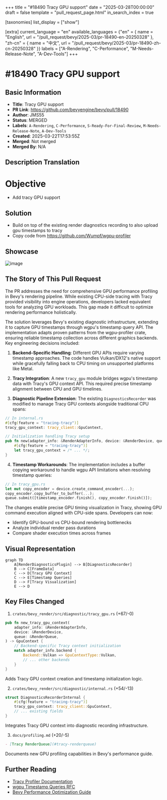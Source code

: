 +++
title = "#18490 Tracy GPU support"
date = "2025-03-28T00:00:00"
draft = false
template = "pull_request_page.html"
in_search_index = true

[taxonomies]
list_display = ["show"]

[extra]
current_language = "en"
available_languages = {"en" = { name = "English", url = "/pull_request/bevy/2025-03/pr-18490-en-20250328" }, "zh-cn" = { name = "中文", url = "/pull_request/bevy/2025-03/pr-18490-zh-cn-20250328" }}
labels = ["A-Rendering", "C-Performance", "M-Needs-Release-Note", "A-Dev-Tools"]
+++

# #18490 Tracy GPU support

## Basic Information
- **Title**: Tracy GPU support
- **PR Link**: https://github.com/bevyengine/bevy/pull/18490
- **Author**: JMS55
- **Status**: MERGED
- **Labels**: `A-Rendering`, `C-Performance`, `S-Ready-For-Final-Review`, `M-Needs-Release-Note`, `A-Dev-Tools`
- **Created**: 2025-03-22T17:53:55Z
- **Merged**: Not merged
- **Merged By**: N/A

## Description Translation
# Objective

- Add tracy GPU support

## Solution

- Build on top of the existing render diagnostics recording to also upload gpu timestamps to tracy
- Copy code from https://github.com/Wumpf/wgpu-profiler

## Showcase
![image](https://github.com/user-attachments/assets/4dd7a7cd-bc0b-43c3-8390-6783dfda6473)

## The Story of This Pull Request

The PR addresses the need for comprehensive GPU performance profiling in Bevy's rendering pipeline. While existing CPU-side tracing with Tracy provided visibility into engine operations, developers lacked equivalent tools for analyzing GPU workloads. This gap made it difficult to optimize rendering performance holistically.

The solution leverages Bevy's existing diagnostic infrastructure, extending it to capture GPU timestamps through wgpu's timestamp query API. The implementation adapts proven patterns from the wgpu-profiler crate, ensuring reliable timestamp collection across different graphics backends. Key engineering decisions included:

1. **Backend-Specific Handling**: Different GPU APIs require varying timestamp approaches. The code handles Vulkan/DX12's native support while gracefully falling back to CPU timing on unsupported platforms like Metal.

2. **Tracy Integration**: A new `tracy_gpu` module bridges wgpu's timestamp data with Tracy's GPU context API. This required precise timestamp alignment between CPU and GPU timelines.

3. **Diagnostic Pipeline Extension**: The existing `DiagnosticsRecorder` was modified to manage Tracy GPU contexts alongside traditional CPU spans:

```rust
// In internal.rs
#[cfg(feature = "tracing-tracy")]
tracy_gpu_context: tracy_client::GpuContext,

// Initialization handling Tracy setup
pub fn new(adapter_info: &RenderAdapterInfo, device: &RenderDevice, queue: &RenderQueue) {
    #[cfg(feature = "tracing-tracy")]
    let tracy_gpu_context = /* ... */;
}
```

4. **Timestamp Workarounds**: The implementation includes a buffer copying workaround to handle wgpu API limitations when resolving timestamp queries:

```rust
// In tracy_gpu.rs
let mut copy_encoder = device.create_command_encoder(...);
copy_encoder.copy_buffer_to_buffer(...);
queue.submit([timestamp_encoder.finish(), copy_encoder.finish()]);
```

The changes enable precise GPU timing visualization in Tracy, showing GPU command execution aligned with CPU-side spans. Developers can now:
- Identify GPU-bound vs CPU-bound rendering bottlenecks
- Analyze individual render pass durations
- Compare shader execution times across frames

## Visual Representation

```mermaid
graph TD
    A[RenderDiagnosticsPlugin] --> B[DiagnosticsRecorder]
    B --> C[FrameData]
    C --> D[Tracy GPU Context]
    C --> E[Timestamp Queries]
    D --> F[Tracy Visualization]
    E --> D
```

## Key Files Changed

1. `crates/bevy_render/src/diagnostic/tracy_gpu.rs` (+67/-0)
```rust
pub fn new_tracy_gpu_context(
    adapter_info: &RenderAdapterInfo,
    device: &RenderDevice,
    queue: &RenderQueue,
) -> GpuContext {
    // Backend-specific Tracy context initialization
    match adapter_info.backend {
        Backend::Vulkan => GpuContextType::Vulkan,
        // ... other backends
    }
}
```
Adds Tracy GPU context creation and timestamp initialization logic.

2. `crates/bevy_render/src/diagnostic/internal.rs` (+54/-13)
```rust
struct DiagnosticsRecorderInternal {
    #[cfg(feature = "tracing-tracy")]
    tracy_gpu_context: tracy_client::GpuContext,
    // ... existing fields
}
```
Integrates Tracy GPU context into diagnostic recording infrastructure.

3. `docs/profiling.md` (+20/-5)
```markdown
- [Tracy RenderQueue](#tracy-renderqueue)
```
Documents new GPU profiling capabilities in Bevy's performance guide.

## Further Reading

- [Tracy Profiler Documentation](https://github.com/wolfpld/tracy)
- [wgpu Timestamp Queries RFC](https://github.com/gfx-rs/wgpu/issues/6406)
- [Bevy Performance Optimization Guide](https://bevyengine.org/learn/book/performance-optimization/)